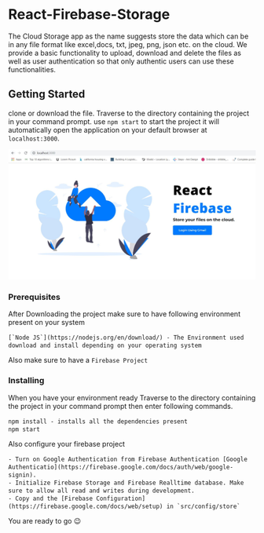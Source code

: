 # React-Firebase-Storage
  The Cloud Storage app as the name suggests store the data which can be in any file format like excel,docs, txt, jpeg, png, json etc. on the cloud. We provide a basic functionality to upload, download and delete the files as well as user authentication so that only authentic users can use these functionalities.

## Getting Started
  clone or download the file. Traverse to the directory containing the project in your command prompt. use `npm start` to start the project it will automatically open the application on your default browser at `localhost:3000`.

<img src="screenshot/login.JPG" width=800px>

### Prerequisites

After Downloading the project make sure to have following environment present on your system

```
[`Node JS`](https://nodejs.org/en/download/) - The Environment used download and install depending on your operating system
```
Also make sure to have a `Firebase Project` 


### Installing

When you have your environment ready  Traverse to the directory containing the project in your command prompt then enter following commands.

```
npm install - installs all the dependencies present
npm start   
```

Also configure your firebase project

```
- Turn on Google Authentication from Firebase Authentication [Google Authenticatio](https://firebase.google.com/docs/auth/web/google-signin).
- Initialize Firebase Storage and Firebase Realltime database. Make sure to allow all read and writes during development.
- Copy and the [Firebase Configuration](https://firebase.google.com/docs/web/setup) in `src/config/store`
```

You are ready to go :wink:

